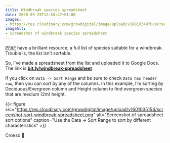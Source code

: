 ```yaml
---
title: Windbreak species spreadsheet
date: 2020-09-25T12:53:47+01:00
images:
- https://res.cloudinary.com/growdigital/image/upload/v1601034870/screenshot-windbreaks-pfaf-spreadsheet.png
imageAlt:
- Screenshot of windbreak species spreadsheet
---
```


[PFAF](https://pfaf.org/) have a brilliant resource, a full list of species suitable for a windbreak. Trouble is, the list isn’t sortable.

So, I’ve made a spreadsheet from the list and uploaded it to Google Docs. The link is **[bit.ly/windbreak-spreadsheet](https://bit.ly/windbreak-spreadsheet)**

If you click on `Data -> Sort Range` and be sure to check `Data has header row`, then you can sort by any of the columns. In this example, I’m sorting by Deciduous/Evergreen column and Height column to find evergreen species that are medium (2m) height.

{{< figure src="https://res.cloudinary.com/growdigital/image/upload/v1601035154/screenshot-sort-windbreak-spreadsheet.png" alt="Screenshot of spreadsheet sort options" caption="Use the Data -> Sort Range to sort by different characteristics" >}}

Croeso 🙂
